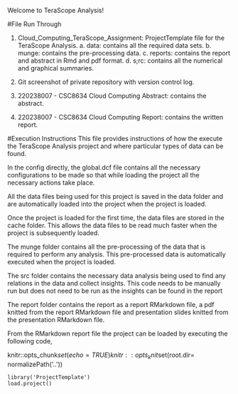 Welcome to TeraScope Analysis!

#File Run Through

1.  Cloud_Computing_TeraScope_Assignment: ProjectTemplate file for the TeraScope Analysis.
  a.  data: contains all the required data sets.
  b.  munge: contains the pre-processing data.
  c.  reports: contains the report and abstract in Rmd and pdf format.
  d.  s;rc: contains all the numerical and graphical summaries.

2.  Git screenshot of private repository with version control log.

3.  220238007 - CSC8634 Cloud Computing Abstract: contains the abstract.

4.  220238007 - CSC8634 Cloud Computing Report: contains the written report.


#Execution Instructions
This file provides instructions of how the execute the TeraScope Analysis 
project and where particular types of data can be found.  

In the config directly, the global.dcf file contains all the necessary 
configurations to be made so that while loading the project all the necessary 
actions take place.

All the data files being used for this project is saved in the data folder and 
are automatically loaded into the project when the project is loaded.

Once the project is loaded for the first time, the data files are stored in the
cache folder. This allows the data files to be read much faster when the project 
is subsequently loaded.

The munge folder contains all the pre-processing of the data that is required to 
perform any analysis. This pre-processed data is automatically executed when the
project is loaded.

The src folder contains the necessary data analysis being used to find any 
relations in the data and collect insights. This code needs to be manually run 
but does not need to be run as the insights can be found in the report

The report folder contains the report as a report RMarkdown file, a pdf knitted 
from the report RMarkdown file and presentation slides knitted from the 
presentation RMarkdown file.

From the RMarkdown report file the project can be loaded by executing the 
following code, 

  knitr::opts_chunk$set(echo = TRUE)
  knitr::opts_knit$set(root.dir= normalizePath('..'))

	library('ProjectTemplate')
	load.project()